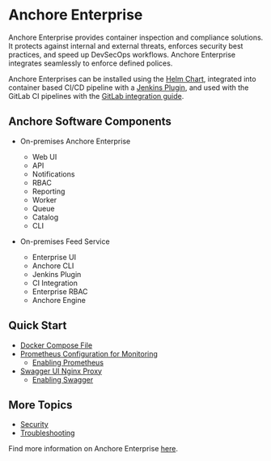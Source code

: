 # Anchore Enterprise

Anchore Enterprise provides container inspection and compliance solutions. It protects against internal and external threats, enforces
security best practices, and speed up DevSecOps workflows. Anchore Enterprise integrates seamlessly to enforce defined polices.

Anchore Enterprises can be installed using the [Helm Chart](https://github.com/anchore/anchore-charts/tree/master/stable/anchore-engine), integrated into container based CI/CD
pipeline with a [Jenkins Plugin](https://plugins.jenkins.io/anchore-container-scanner/), and used with the GitLab CI pipelines with the [GitLab integration guide](https://docs.anchore.com/current/docs/using/integration/ci_cd/gitlab/).

## Anchore Software Components

- On-premises Anchore Enterprise
  - Web UI
  - API
  - Notifications
  - RBAC
  - Reporting
  - Worker
  - Queue
  - Catalog
  - CLI

- On-premises Feed Service
  - Enterprise UI
  - Anchore CLI
  - Jenkins Plugin
  - CI Integration
  - Enterprise RBAC
  - Anchore Engine

## Quick Start

- [Docker Compose File](https://docs.anchore.com/current/docs/quickstart/docker-compose.yaml)
- [Prometheus Configuration for Monitoring](https://docs.anchore.com/current/docs/quickstart/anchore-prometheus.yml)
  - [Enabling Prometheus](https://docs.anchore.com/current/docs/quickstart/#optional-enabling-prometheus-monitoring)
- [Swagger UI Nginx Proxy](https://docs.anchore.com/current/docs/quickstart/anchore-swaggerui-nginx.conf)
  - [Enabling Swagger](https://docs.anchore.com/current/docs/quickstart/#optional-enabling-swagger-ui)
  
## More Topics

- [Security](https://repo1.dso.mil/platform-one/big-bang/apps/security-tools/anchore-enterprise/-/blob/documentation-standard/docs/security.md)
- [Troubleshooting](https://repo1.dso.mil/platform-one/big-bang/apps/security-tools/anchore-enterprise/-/blob/documentation-standard/docs/troubleshooting.md)

Find more information on Anchore Enterprise [here](https://docs.anchore.com/current/docs/overview/).
